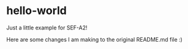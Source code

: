# hello-world
Just a little example for SEF-A2!

Here are some changes I am making to the original README.md file :)
